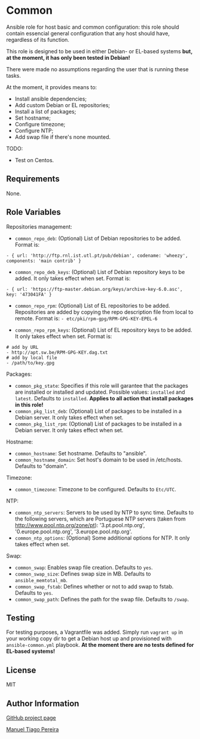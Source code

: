 Common
========

Ansible role for host basic and common configuration: this role should contain essencial general configuration that any host should have, regardless of its function.

This role is designed to be used in either Debian- or EL-based systems **but, at the moment, it has only been tested in Debian!**

There were made no assumptions regarding the user that is running these tasks.

At the moment, it provides means to:

* Install ansible dependencies;
* Add custom Debian or EL repositories;
* Install a list of packages;
* Set hostname;
* Configure timezone;
* Configure NTP;
* Add swap file if there's none mounted.

TODO:

* Test on Centos.

Requirements
------------

None.

Role Variables
--------------

Repositories management:

* `common_repo_deb`: (Optional) List of Debian repositories to be added. Format is:
```
- { url: 'http://ftp.rnl.ist.utl.pt/pub/debian', codename: 'wheezy', components: 'main contrib' }
```
* `common_repo_deb_keys`: (Optional) List of Debian repository keys to be added. It only takes effect when set. Format is:
```
- { url: 'https://ftp-master.debian.org/keys/archive-key-6.0.asc', key: '473041FA' }
```

* `common_repo_rpm`: (Optional) List of EL repositories to be added. Repositories are added by copying the repo description file from local to remote. Format is:
```- etc/pki/rpm-gpg/RPM-GPG-KEY-EPEL-6```

* `common_repo_rpm_keys`: (Optional) List of EL repository keys to be added. It only takes effect when set. Format is:
```
# add by URL
- http://apt.sw.be/RPM-GPG-KEY.dag.txt
# add by local file
- /path/to/key.gpg
```

Packages:

* `common_pkg_state`: Specifies if this role will garantee that the packages are installed or installed and updated. Possible values: `installed` and `latest`. Defaults to `installed`. **Applies to all action that install packages in this role!**
* `common_pkg_list_deb`: (Optional) List of packages to be installed in a Debian server. It only takes effect when set.
* `common_pkg_list_rpm`: (Optional) List of packages to be installed in a Debian server. It only takes effect when set.

Hostname:

* `common_hostname`: Set hostname. Defaults to "ansible".
* `common_hostname_domain`: Set host's domain to be used in /etc/hosts. Defaults to "domain".

Timezone:

* `common_timezone`: Timezone to be configured. Defaults to `Etc/UTC`.

NTP:

* `common_ntp_servers`: Servers to be used by NTP to sync time. Defaults to the following servers, which are Portuguese NTP servers (taken from http://www.pool.ntp.org/zone/pt): '3.pt.pool.ntp.org', '0.europe.pool.ntp.org', '3.europe.pool.ntp.org'.
* `common_ntp_options`: (Optional) Some additional options for NTP. It only takes effect when set.

Swap:

* `common_swap`: Enables swap file creation. Defaults to `yes`.
* `common_swap_size`: Defines swap size in MB. Defaults to `ansible_memtotal_mb`.
* `common_swap_fstab`: Defines whether or not to add swap to fstab. Defaults to `yes`.
* `common_swap_path`: Defines the path for the swap file. Defaults to `/swap`.

Testing
-------

For testing purposes, a Vagrantfile was added. Simply run ```vagrant up``` in your working copy dir to get a Debian host up and provisioned with ```ansible-common.yml``` playbook. **At the moment there are no tests defined for EL-based systems!**

License
-------

MIT

Author Information
------------------

[GitHub project page](https://github.com/mtpereira/ansible-common)

[Manuel Tiago Pereira](http://mtpereira.github.io)
